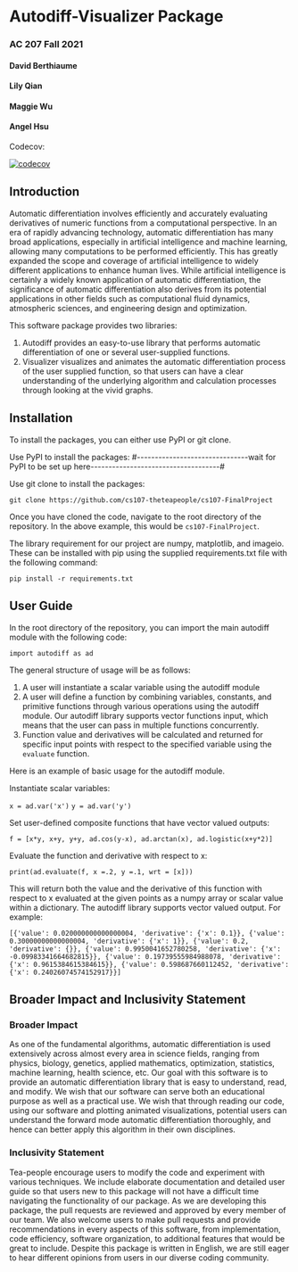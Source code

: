 # Autodiff-Visualizer Package
### AC 207 Fall 2021   

#### David Berthiaume
#### Lily Qian
#### Maggie Wu
#### Angel Hsu

Codecov:

[![codecov](https://codecov.io/gh/cs107-theteapeople/cs107-FinalProject/branch/main/graph/badge.svg?token=I1Z7BI3O7F)](https://codecov.io/gh/cs107-theteapeople/cs107-FinalProject)

## Introduction

Automatic differentiation involves efficiently and accurately evaluating derivatives of numeric functions from a computational perspective. In an era of rapidly advancing technology, automatic differentiation has many broad applications, especially in artificial intelligence and machine learning, allowing many computations to be performed efficiently. This has greatly expanded the scope and coverage of artificial intelligence to widely different applications to enhance human lives. While artificial intelligence is certainly a widely known application of automatic differentiation, the significance of automatic differentiation also derives from its potential applications in other fields such as computational fluid dynamics, atmospheric sciences, and engineering design and optimization.

This software package provides two libraries:
1. Autodiff provides an easy-to-use library that performs automatic differentiation of one or several user-supplied functions.
2. Visualizer visualizes and animates the automatic differentiation process of the user supplied function, so that users can have a clear understanding of the underlying algorithm and calculation processes through looking at the vivid graphs.

## Installation

To install the packages, you can either use PyPI or git clone.

Use PyPI to install the packages:
#-------------------------------wait for PyPI to be set up here------------------------------------#

Use git clone to install the packages:

`git clone https://github.com/cs107-theteapeople/cs107-FinalProject`

Once you have cloned the code, navigate to the root directory of the repository.  In the above example, this would be `cs107-FinalProject`.  

The library requirement for our project are numpy, matplotlib, and imageio. These can be installed with pip using the supplied requirements.txt file with the following command:

`pip install -r requirements.txt`

## User Guide

In the root directory of the repository, you can import the main autodiff module with the following code: 

`import autodiff as ad`

The general structure of usage will be as follows:
1. A user will instantiate a scalar variable using the autodiff module 
2. A user will define a function by combining variables, constants, and primitive functions through various operations using the autodiff module. Our autodiff library supports vector functions input, which means that the user can pass in multiple functions concurrently. 
3. Function value and derivatives will be calculated and returned for specific input points with respect to the specified variable using the `evaluate` function.  
 
Here is an example of basic usage for the autodiff module. 

Instantiate scalar variables:

`x = ad.var('x')`
`y = ad.var('y')`

Set user-defined composite functions that have vector valued outputs:

`f = [x*y, x+y, y+y, ad.cos(y-x), ad.arctan(x), ad.logistic(x+y*2)]`

Evaluate the function and derivative with respect to x:
  
```
print(ad.evaluate(f, x =.2, y =.1, wrt = [x]))
```

This will return both the value and the derivative of this function with respect to x evaluated at the given points as a numpy array or scalar value within a dictionary. The autodiff library supports vector valued output. For example:

`[{'value': 0.020000000000000004, 'derivative': {'x': 0.1}}, {'value': 0.30000000000000004, 'derivative': {'x': 1}}, {'value': 0.2, 'derivative': {}}, {'value': 0.9950041652780258, 'derivative': {'x': -0.09983341664682815}}, {'value': 0.19739555984988078, 'derivative': {'x': 0.9615384615384615}}, {'value': 0.598687660112452, 'derivative': {'x': 0.24026074574152917}}]`

## Broader Impact and Inclusivity Statement

### Broader Impact

As one of the fundamental algorithms, automatic differentiation is used extensively across almost every area in science fields, ranging from physics, biology, genetics, applied mathematics, optimization, statistics, machine learning, health science, etc. Our goal with this software is to provide an automatic differentiation library that is easy to understand, read, and modify. We wish that our software can serve both an educational purpose as well as a practical use. We wish that through reading our code, using our software and plotting animated visualizations, potential users can understand the forward mode automatic differentiation thoroughly, and hence can better apply this algorithm in their own disciplines.

### Inclusivity Statement

Tea-people encourage users to modify the code and experiment with various techniques. We include elaborate documentation and detailed user guide so that users new to this package will not have a difficult time navigating the functionality of our package. As we are developing this package, the pull requests are reviewed and approved by every member of our team. We also welcome users to make pull requests and provide recommendations in every aspects of this software, from implementation, code efficiency, software organization, to additional features that would be great to include. Despite this package is written in English, we are still eager to hear different opinions from users in our diverse coding community. 

